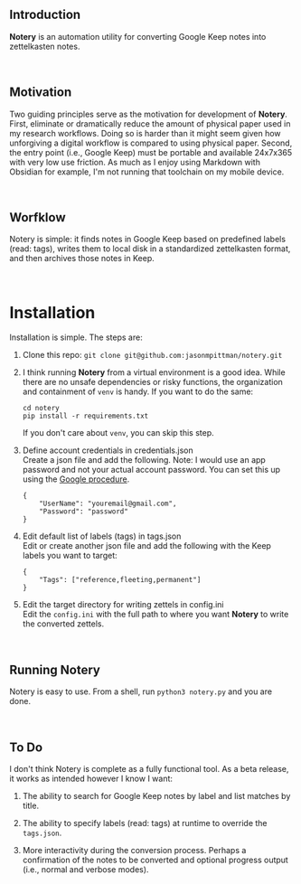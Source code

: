 ## Introduction

**Notery** is an automation utility for converting Google Keep notes into zettelkasten notes. 

<br>

## Motivation
Two guiding principles serve as the motivation for development of **Notery**. First, eliminate or dramatically reduce the amount of physical paper used in my research workflows. Doing so is harder than it might seem given how unforgiving a digital workflow is compared to using physical paper. Second, the entry point (i.e., Google Keep) must be portable and available 24x7x365 with very low use friction. As much as I enjoy using Markdown with Obsidian for example, I'm not running that toolchain on my mobile device. 

<br>

## Worfklow

Notery is simple: it finds notes in Google Keep based on predefined labels (read: tags), writes them to local disk in a standardized zettelkasten format, and then archives those notes in Keep.

<br>

# Installation
Installation is simple. The steps are:

1. Clone this repo: `git clone git@github.com:jasonmpittman/notery.git`

2. I think running **Notery** from a virtual environment is a good idea. While there are no unsafe dependencies or risky functions, the organization and containment of `venv` is handy. If you want to do the same:

    `cd notery`  
    `pip install -r requirements.txt`  

    If you don't care about `venv`, you can skip this step.

3. Define account credentials in credentials.json  
Create a json file and add the following. Note: I would use an app password and not your actual account password. You can set this up using the [Google procedure](https://support.google.com/accounts/answer/185833?hl=en).

    ```
    {
        "UserName": "youremail@gmail.com",
        "Password": "password"
    }
    ```


4. Edit default list of labels (tags) in tags.json  
Edit or create another json file and add the following with the Keep labels you want to target:

    ```
    {
        "Tags": ["reference,fleeting,permanent"]
    }
    ```

5. Edit the target directory for writing zettels in config.ini  
Edit the `config.ini` with the full path to where you want **Notery** to write the converted zettels.
  
<br>

## Running Notery
Notery is easy to use. From a shell, run `python3 notery.py` and you are done.

<br>

## To Do

I don't think Notery is complete as a fully functional tool. As a beta release, it works as intended however I know I want:

1. The ability to search for Google Keep notes by label and list matches by title. 

2. The ability to specify labels (read: tags) at runtime to override the `tags.json`.

3. More interactivity during the conversion process. Perhaps a confirmation of the notes to be converted and optional progress output (i.e., normal and verbose modes).